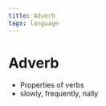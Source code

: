 ```yaml
---
title: Adverb
tags: language
---
```


# Adverb
- Properties of verbs
- slowly, frequently, nally
















